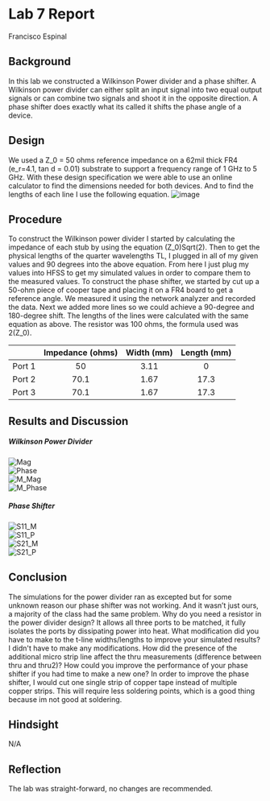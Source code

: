 # Lab 7 Report
Francisco Espinal 

## Background
In this lab we constructed a Wilkinson Power divider and a phase shifter. A Wilkinson power divider can either split an input signal into two equal output signals or can combine two signals and shoot it in the opposite direction. A phase shifter does exactly what its called it shifts the phase angle of a device.    

## Design
We used a Z_0 = 50 ohms reference impedance on a 62mil thick FR4 (e_r=4.1, tan d = 0.01) substrate to support a frequency range of 1 GHz to 5 GHz.  With these design specification we were able to use an online calculator to find the dimensions needed for both devices. And to find the lengths of each line I use the following equation. 
![image](https://github.com/CourseReps/ECEN452-Spring2016/blob/master/Labs/Lab3/Equation.png) <br>
## Procedure
To construct the Wilkinson power divider I started by calculating the impedance of each stub by using the equation (Z_0)Sqrt(2).  Then to get the physical lengths of the quarter wavelengths TL, I plugged in all of my given values and 90 degrees into the above equation. From here I just plug my values into HFSS to get my simulated values in order to compare them to the measured values. 
To construct the phase shifter, we started by cut up a 50-ohm piece of cooper tape and placing it on a FR4 board to get a reference angle. We measured it using the network analyzer and recorded the data. Next we added more lines so we could achieve a 90-degree and 180-degree shift. The lengths of the lines were calculated with the same equation as above. The resistor was 100 ohms, the formula used was 2(Z_0). 

|    |    Impedance (ohms)  | Width (mm) | Length (mm)|
| ----- |:-----:| :-----:|:------:|
|    Port 1   | 50 |  3.11| 0 |
|    Port 2|   70.1   | 1.67|17.3 |
|    Port 3  |   70.1   | 1.67| 17.3| 

## Results and Discussion

##### Wilkinson Power Divider
![Mag](https://github.com/CourseReps/ECEN452-Spring2016/blob/master/Students/FAEspinal/Lab7/Final/WPD_S_Parameter_Plots.png) <br>
![Phase](https://github.com/CourseReps/ECEN452-Spring2016/blob/master/Students/FAEspinal/Lab7/Final/WPD_Phase_Plot.png) <br>
![M_Mag](https://github.com/CourseReps/ECEN452-Spring2016/blob/master/Students/FAEspinal/Lab7/Final/WPD_Matched_S_Parameter.png) <br>
![M_Phase](https://github.com/CourseReps/ECEN452-Spring2016/blob/master/Students/FAEspinal/Lab7/Final/WPD_Matched_Phase_Plot.png) <br>



##### Phase Shifter

![S11_M](https://github.com/CourseReps/ECEN452-Spring2016/blob/master/Students/FAEspinal/Lab7/Final/Phase_Shifter_S11_Magnitude_Plot.png) <br>
![S11_P](https://github.com/CourseReps/ECEN452-Spring2016/blob/master/Students/FAEspinal/Lab7/Final/Phase_Shifter_S11_Phase_Plot.png) <br>
![S21_M](https://github.com/CourseReps/ECEN452-Spring2016/blob/master/Students/FAEspinal/Lab7/Final/Phase_Shifter_S21_Magnitude_Polt.png) <br>
![S21_P](https://github.com/CourseReps/ECEN452-Spring2016/blob/master/Students/FAEspinal/Lab7/Final/Phase_Shifter_S21_Phase_Plot.png) <br>


## Conclusion
The simulations for the power divider ran as excepted but for some unknown reason our phase shifter was not working. And it wasn’t just ours, a majority of the class had the same problem.  Why do you need a resistor in the power divider design? It allows all three ports to be matched, it fully isolates the ports by dissipating power into heat.  What modification did you have to make to the t-line widths/lengths to improve your simulated results? I didn't have to make any modifications. How did the presence of the additional micro strip line affect the thru measurements (difference between thru and thru2)? How could you improve the performance of your phase shifter if you had time to make a new one? In order to improve the phase shifter, I would cut one single strip of copper tape instead of multiple copper strips. This will require less soldering points, which is a good thing because im not good at soldering. 

## Hindsight
N/A

## Reflection
The lab was straight-forward, no changes are recommended. 

